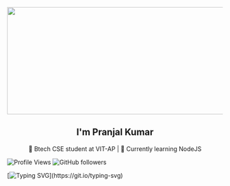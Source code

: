 <img align="center" height="250" width="1500" src="https://i.pinimg.com/originals/bc/6c/17/bc6c171eee288a2f1e124c749303b24e.gif" />

<h2 align="center">I'm Pranjal Kumar</h2> 
<p align="center">🚀 Btech CSE student at VIT-AP | 🎯 Currently learning NodeJS </p>

![Profile Views](https://komarev.com/ghpvc/?username=pranjal-kumar-0&color=green)
![GitHub followers](https://img.shields.io/github/followers/pranjal-kumar-0?style=social)

[![Typing SVG](https://readme-typing-svg.herokuapp.com?color=%2336BCF7&lines=Welcome+to+my+profile!;I+love+coding!)](https://git.io/typing-svg)
